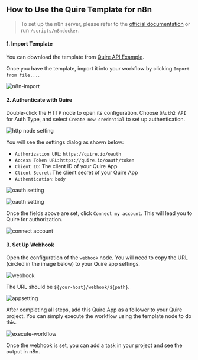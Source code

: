 ## How to Use the Quire Template for n8n

> To set up the n8n server, please refer to the [official documentation](https://docs.n8n.io/hosting/) or run `/scripts/n8ndocker`.

#### 1. Import Template
You can download the template from [Quire API Example](./Quire%20API%20Example.json).

Once you have the template, import it into your workflow by clicking `Import from file...`.

![n8n-import](./guide-image/n8n-import-template.png)

#### 2. Authenticate with Quire

Double-click the HTTP node to open its configuration.
Choose `OAuth2 API` for Auth Type, and select `Create new credential` to set up authentication.

![http node setting](./guide-image/n8n-set-oauth.png)

You will see the settings dialog as shown below:

- `Authorization URL`: `https://quire.io/oauth`
- `Access Token URL`: `https://quire.io/oauth/token`
- `Client ID`: The client ID of your Quire App
- `Client Secret`: The client secret of your Quire App
- `Authentication`: `body`

![oauth setting](./guide-image/n8n-oauth-setting-1.png)

![oauth setting](./guide-image/n8n-oauth-setting-2.png)

Once the fields above are set, click `Connect my account`. This will lead you to Quire for authorization.

![connect account](./guide-image/connect-account.png)

#### 3. Set Up Webhook

Open the configuration of the `webhook` node. You will need to copy the URL (circled in the image below) to your Quire app settings.

![webhook](./guide-image/n8n-webhook.png)

The URL should be `${your-host}/webhook/${path}`.

![appsetting](./guide-image/quire-appsetting.png)

After completing all steps, add this Quire App as a follower to your Quire project. You can simply execute the workflow using the template node to do this.

![execute-workflow](./guide-image/execute-workflow.png)

Once the webhook is set, you can add a task in your project and see the output in n8n.